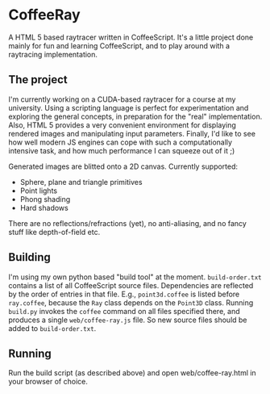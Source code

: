 CoffeeRay
=========

A HTML 5 based raytracer written in CoffeeScript. It's a little project done mainly for fun and learning CoffeeScript, 
and to play around with a raytracing implementation. 

The project
-----------

I'm currently working on a CUDA-based raytracer for a course at my university. Using a scripting language 
is perfect for experimentation and exploring the general concepts, in preparation for the "real" implementation. 
Also, HTML 5 provides a very convenient environment for displaying rendered images and manipulating input parameters.
Finally, I'd like to see how well modern JS engines can cope with such a computationally intensive task, and how much
performance I can squeeze out of it ;)

Generated images are blitted onto a 2D canvas. Currently supported: 
* Sphere, plane and triangle primitives
* Point lights
* Phong shading
* Hard shadows

There are no reflections/refractions (yet), no anti-aliasing, and no fancy stuff like depth-of-field etc.

Building
--------

I'm using my own python based "build tool" at the moment. `build-order.txt` contains a list of all CoffeeScript source files. 
Dependencies are reflected by the order of entries in that file. E.g., `point3d.coffee` is listed before `ray.coffee`, because 
the `Ray` class depends on the `Point3D` class.
Running `build.py` invokes the `coffee` command on all files specified there, and produces a single `web/coffee-ray.js` file.
So new source files should be added to `build-order.txt`. 

Running
-------

Run the build script (as described above) and open web/coffee-ray.html in your browser of choice.
